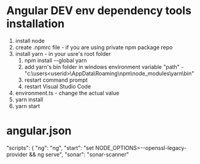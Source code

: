 # Angular DEV env dependency tools installation
1. install node
2. create .npmrc file - if you are using private npm package repo
3. install yarn - in your usre's root folder
   1. npm install --global yarn
   2. add yarn's bin folder in windows environment variable "path" - "c:\users\<userid>\AppData\Roaming\npm\node_modules\yarn\bin"
   3. restart command prompt
   4. restart Visual Studio Code
4. environment.ts - change the actual value
5. yarn install
6. yarn start

# angular.json
"scripts": {
    "ng": "ng",
    "start": "set NODE_OPTIONS=--openssl-legacy-provider && ng serve",
    "sonar": "sonar-scanner"
